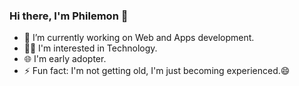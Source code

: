 ### Hi there, I'm Philemon 👋


- 🔭 I’m currently working on Web and Apps development.
- 👨‍💻 I'm interested in Technology.
- 🌐 I'm early adopter.
- ⚡ Fun fact: I'm not getting old, I'm just becoming experienced.😄

